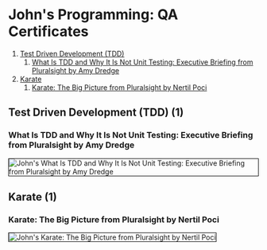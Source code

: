 # John's Programming: QA Certificates
1. [Test Driven Development (TDD)](#test-driven-development-tdd-1)
    1. [What Is TDD and Why It Is Not Unit Testing: Executive Briefing from Pluralsight by Amy Dredge](#what-is-tdd-and-why-it-is-not-unit-testing-executive-briefing-from-pluralsight-by-amy-dredge)
1. [Karate](#karate-1)
    1. [Karate: The Big Picture from Pluralsight by Nertil Poci](#karate-the-big-picture-from-pluralsight-by-nertil-poci)
## Test Driven Development (TDD) (1)
### What Is TDD and Why It Is Not Unit Testing: Executive Briefing from Pluralsight by Amy Dredge

<img src="../cert_sqa_tdd_what-is-tdd-and-why-it-is-not-unit-testing-executive-briefing_pluralsight_amy-dredge_2024-08-08.png" alt="John's What Is TDD and Why It Is Not Unit Testing: Executive Briefing from Pluralsight by Amy Dredge" style="border:1px solid #000000" />

## Karate (1)
### Karate: The Big Picture from Pluralsight by Nertil Poci

<img src="../cert_sqa_karate_karate-the-big-picture_pluralsight_nertil-poci_2024-08-18.png" alt="John's Karate: The Big Picture from Pluralsight by Nertil Poci" style="border:1px solid #000000" />

